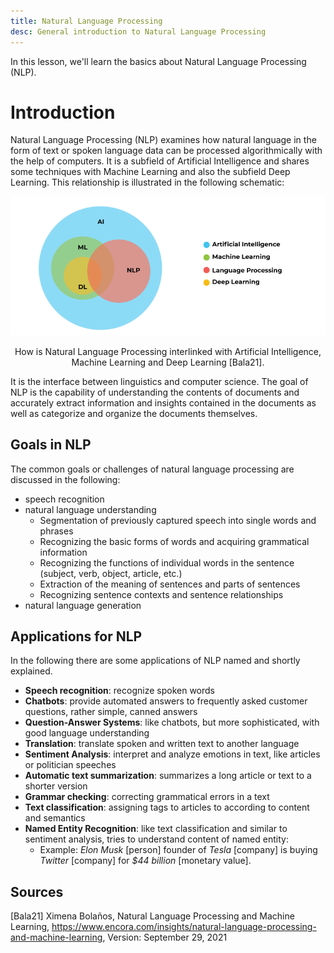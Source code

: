 ```yaml
---
title: Natural Language Processing
desc: General introduction to Natural Language Processing
---
```


In this lesson, we'll learn the basics about Natural Language Processing (NLP).

# Introduction

Natural Language Processing (NLP) examines how natural language in the form of text or spoken language data can be processed algorithmically with the help of computers. It is a subfield of Artificial Intelligence and shares some techniques with Machine Learning and also the subfield Deep Learning. This relationship is illustrated in the following schematic:

![How is NLP interlinked with AI, ML and DL](nlp_machinelearning.webp)
<p style="text-align: center;">
How is Natural Language Processing interlinked with Artificial Intelligence, Machine Learning and Deep Learning [Bala21].
</p>

It is the interface between linguistics and computer science. The goal of NLP is the capability of understanding the contents of documents and accurately extract information and insights contained in the documents as well as categorize and organize the documents themselves. 

## Goals in NLP

The common goals or challenges of natural language processing are discussed in the following:
 - speech recognition
 - natural language understanding
   - Segmentation of previously captured speech into single words and phrases
   - Recognizing the basic forms of words and acquiring grammatical information
   - Recognizing the functions of individual words in the sentence (subject, verb, object, article, etc.)
   - Extraction of the meaning of sentences and parts of sentences
   - Recognizing sentence contexts and sentence relationships
 - natural language generation

 ## Applications for NLP

 In the following there are some applications of NLP named and shortly explained.

- **Speech recognition**: recognize spoken words
- **Chatbots**: provide automated answers to frequently asked customer questions, rather simple, canned answers
- **Question-Answer Systems**: like chatbots, but more sophisticated, with good language understanding 
- **Translation**: translate spoken and written text to another language
- **Sentiment Analysis**: interpret and analyze emotions in text, like articles or politician speeches
- **Automatic text summarization**: summarizes a long article or text to a shorter version
- **Grammar checking**: correcting grammatical errors in a text
- **Text classification**: assigning tags to articles to according to content and semantics
- **Named Entity Recognition**: like text classification and similar to sentiment analysis, tries to understand content of named entity: 
  - Example: *Elon Musk* [person] founder of *Tesla* [company] is buying *Twitter* [company] for *$44 billion* [monetary value].

## 

 ## Sources

 [Bala21] Ximena Bolaños, Natural Language Processing and Machine Learning, https://www.encora.com/insights/natural-language-processing-and-machine-learning, Version: September 29, 2021